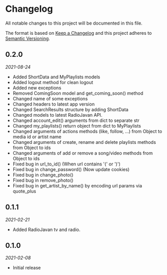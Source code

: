 # Changelog

All notable changes to this project will be documented in this file.

The format is based on [Keep a Changelog](http://keepachangelog.com/en/1.1.0/)
and this project adheres to [Semantic Versioning](http://semver.org/spec/v2.0.0.html).

## 0.2.0
*2021-08-24*

- Added ShortData and MyPlaylists models
- Added logout method for clean logout
- Added new exceptions
- Removed ComingSoon model and get_coming_soon() method
- Changed name of some exceptions
- Changed headers to latest app version
- Changed SearchResults structure by adding ShortData
- Changed models to latest RadioJavan API.
- Changed account_edit() arguments from dict to separate str
- Changed my_playlists() return object from dict to MyPlaylists
- Changed arguments of actions methods (like, follow, ...) from Object to media id or artist name
- Changed arguments of create, rename and delete playlists methods from Object to ids
- Changed arguments of add or remove a song/video methods from Object to ids
- Fixed bug in url_to_id() (When url contains '(' or ')')
- Fixed bug in change_password() (Now update cookies)
- Fixed bug in change_photo()
- Fixed bug in remove_photo()
- Fixed bug in get_artist_by_name() by encoding url params via quote_plus 

## 0.1.1
*2021-02-21*

- Added RadioJavan tv and radio.

## 0.1.0
*2021-02-08*

- Initial release
